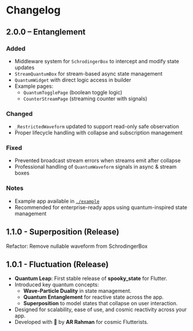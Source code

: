 # Changelog

## 2.0.0 – Entanglement

### Added

- Middleware system for `SchrodingerBox` to intercept and modify state updates
- `StreamQuantumBox` for stream-based async state management
- `QuantumWidget` with direct logic access in builder
- Example pages:
  - `QuantumTogglePage` (boolean toggle logic)
  - `CounterStreamPage` (streaming counter with signals)

### Changed

- `_RestrictedWaveform` updated to support read-only safe observation
- Proper lifecycle handling with collapse and subscription management

### Fixed

- Prevented broadcast stream errors when streams emit after collapse
- Professional handling of `QuantumWaveform` signals in async & stream boxes

### Notes

- Example app available in [`./example`](./example)
- Recommended for enterprise-ready apps using quantum-inspired state management

## 1.1.0 - Superposition (Release)

 Refactor: Remove nullable waveform from SchrodingerBox

## 1.0.1 - Fluctuation (Release)

* **Quantum Leap**: First stable release of **spooky_state** for Flutter.
* Introduced key quantum concepts:
  - **Wave-Particle Duality** in state management.
  - **Quantum Entanglement** for reactive state across the app.
  - **Superposition** to model states that collapse on user interaction.
* Designed for scalability, ease of use, and cosmic reactivity across your app.
* Developed with 💜 by **AR Rahman** for cosmic Flutterists.